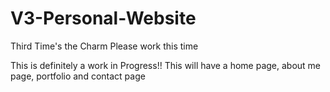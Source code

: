 # V3-Personal-Website
Third Time's the Charm
Please work this time

This is definitely a work in Progress!!
This will have a home page, about me page, portfolio and contact page

